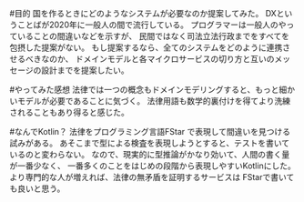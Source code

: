 #目的
国を作るときにどのようなシステムが必要なのか提案してみた。
DXということばが2020年に一般人の間で流行している。
プログラマーは一般人のやっていることの間違いなどを示すが、
民間ではなく司法立法行政までをすべてを包摂した提案がない。
もし提案するなら、全てのシステムをどのように連携させるべきなのか、
ドメインモデルと各マイクロサービスの切り方と互いのメッセージの設計までを提案したい。

#やってみた感想
法律では一つの概念もドメインモデリングすると、もっと細かいモデルが必要であることに気づく。
法律用語も数学的裏付けを得てより洗練されることもあり得ると感じた。

#なんでKotlin？
法律をプログラミング言語FStar で表現して間違いを見つける試みがある。
あそこまで型による検査を表現しようとすると、テストを書いているのと変わらない。
なので、現実的に型推論がかなり効いて、人間の書く量が一番少なく、
一番多くのことをはじめの段階から表現しやすいKotlinにした。
より専門的な人が増えれば、法律の無矛盾を証明するサービスは FStarで書いても良いと思う。
